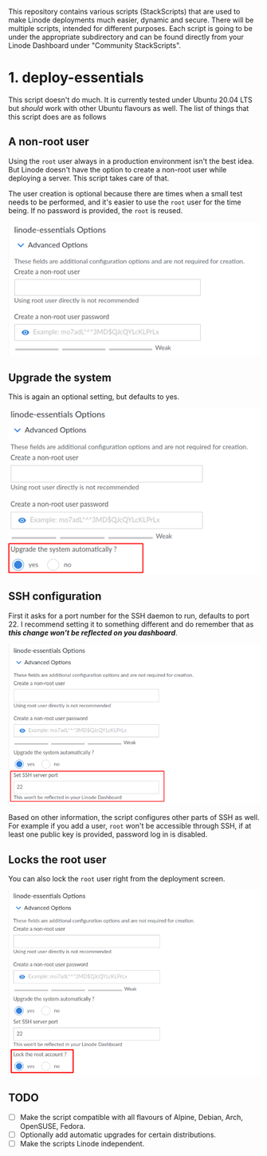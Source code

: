 This repository contains various scripts (StackScripts) that are used to make Linode deployments much easier, dynamic and secure. There will be multiple scripts, intended for different purposes. Each script is going to be under the appropriate subdirectory and can be found directly from your Linode Dashboard under "Community StackScripts".

# 1. deploy-essentials

This script doesn't do much. It is currently tested under Ubuntu 20.04 LTS but *should* work with other Ubuntu flavours as well. The list of things that this script does are as follows

## A non-root user

Using the `root` user always in a production environment isn't the best idea. But Linode doesn't have the option to create a non-root user while deploying a server. This script takes care of that. 

The user creation is optional because there are times when a small test needs to be performed, and it's easier to use the `root` user for the time being. If no password is provided, the `root` is reused.

![User Creation](images/le-user-creation.png)

## Upgrade the system

This is again an optional setting, but defaults to yes. 

![Upgrade System](images/le-upgrade-system.png)

## SSH configuration

First it asks for a port number for the SSH daemon to run, defaults to port 22. I recommend setting it to something different and do remember that as ***this change won't be reflected on you dashboard***.

![SSH Port](images/le-ssh-port.png)

Based on other information, the script configures other parts of SSH as well. For example if you add a user, `root` won't be accessible through SSH, if at least one public key is provided, password log in is disabled.

## Locks the root user

You can also lock the `root` user right from the deployment screen.

![Lock Root User](images/le-root-lock.png)

## TODO

- [ ] Make the script compatible with all flavours of Alpine, Debian, Arch, OpenSUSE, Fedora.
- [ ] Optionally add automatic upgrades for certain distributions.
- [ ] Make the scripts Linode independent.
